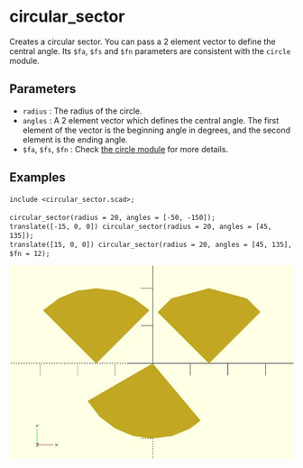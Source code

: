 # circular_sector

Creates a circular sector. You can pass a 2 element vector to define the central angle. Its `$fa`, `$fs` and `$fn` parameters are consistent with the `circle` module.

## Parameters

- `radius` : The radius of the circle.
- `angles` : A 2 element vector which defines the central angle. The first element of the vector is the beginning angle in degrees, and the second element is the ending angle.
- `$fa`, `$fs`, `$fn` : Check [the circle module](https://en.wikibooks.org/wiki/OpenSCAD_User_Manual/Using_the_2D_Subsystem#circle) for more details.

## Examples

    include <circular_sector.scad>;

    circular_sector(radius = 20, angles = [-50, -150]);  
    translate([-15, 0, 0]) circular_sector(radius = 20, angles = [45, 135]);  
    translate([15, 0, 0]) circular_sector(radius = 20, angles = [45, 135], $fn = 12);  

![circular_sector](images/lib-circular_sector-1.JPG)

